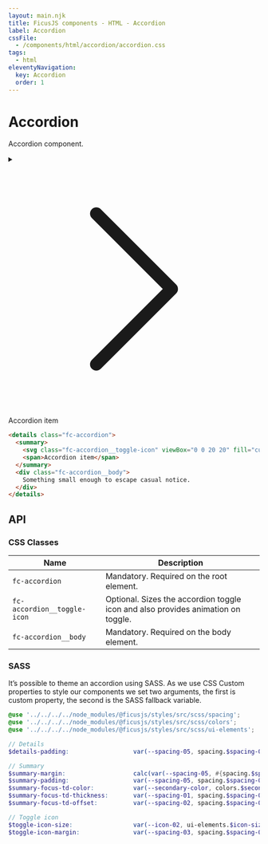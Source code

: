 ```yaml
---
layout: main.njk
title: FicusJS components - HTML - Accordion
label: Accordion
cssFile: 
  - /components/html/accordion/accordion.css
tags:
  - html
eleventyNavigation:
  key: Accordion
  order: 1
---
```

# Accordion

Accordion component.

<div class="fd-component-container">
  <details class="fc-accordion">
    <summary>
      <svg class="fc-accordion__toggle-icon" viewBox="0 0 20 20" fill="currentColor" xmlns="http://www.w3.org/2000/svg"><path fill-rule="evenodd" d="M6.646 3.646a.5.5 0 01.708 0l6 6a.5.5 0 010 .708l-6 6a.5.5 0 01-.708-.708L12.293 10 6.646 4.354a.5.5 0 010-.708z"/></svg>
      <span>Accordion item</span>
    </summary>
    <div class="fc-accordion__body">
      Something small enough to escape casual notice.
    </div>
  </details>
</div>

```html
<details class="fc-accordion">
  <summary>
    <svg class="fc-accordion__toggle-icon" viewBox="0 0 20 20" fill="currentColor" xmlns="http://www.w3.org/2000/svg"><path fill-rule="evenodd" d="M6.646 3.646a.5.5 0 01.708 0l6 6a.5.5 0 010 .708l-6 6a.5.5 0 01-.708-.708L12.293 10 6.646 4.354a.5.5 0 010-.708z"/></svg>
    <span>Accordion item</span>
  </summary>
  <div class="fc-accordion__body">
    Something small enough to escape casual notice.
  </div>
</details>
```

## API

### CSS Classes

| Name | Description |
| --- | --- |
| `fc-accordion` | Mandatory. Required on the root element. |
| `fc-accordion__toggle-icon` | Optional. Sizes the accordion toggle icon and also provides animation on toggle. |
| `fc-accordion__body` | Mandatory. Required on the body element. |

### SASS

It’s possible to theme an accordion using SASS. As we use CSS Custom properties to style our components we set two arguments, the first is custom property, the second is the SASS fallback variable.

```scss
@use '../../../../node_modules/@ficusjs/styles/src/scss/spacing';
@use '../../../../node_modules/@ficusjs/styles/src/scss/colors';
@use '../../../../node_modules/@ficusjs/styles/src/scss/ui-elements';

// Details
$details-padding:                  var(--spacing-05, spacing.$spacing-05) !default;

// Summary
$summary-margin:                   calc(var(--spacing-05, #{spacing.$spacing-05}) * -1) !default;
$summary-padding:                  var(--spacing-05, spacing.$spacing-05) !default;
$summary-focus-td-color:           var(--secondary-color, colors.$secondary) !default;
$summary-focus-td-thickness:       var(--spacing-01, spacing.$spacing-01) !default;
$summary-focus-td-offset:          var(--spacing-02, spacing.$spacing-02) !default;

// Toggle icon
$toggle-icon-size:                 var(--icon-02, ui-elements.$icon-size-02) !default;
$toggle-icon-margin:               var(--spacing-03, spacing.$spacing-03) !default;
```